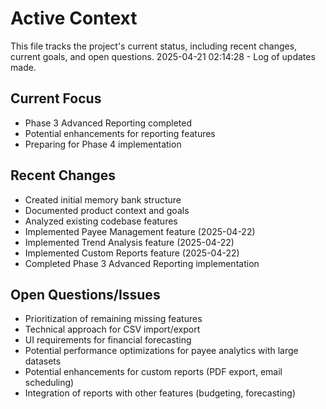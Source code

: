 # Active Context

This file tracks the project's current status, including recent changes, current goals, and open questions.
2025-04-21 02:14:28 - Log of updates made.

## Current Focus

- Phase 3 Advanced Reporting completed
- Potential enhancements for reporting features
- Preparing for Phase 4 implementation

## Recent Changes

- Created initial memory bank structure
- Documented product context and goals
- Analyzed existing codebase features
- Implemented Payee Management feature (2025-04-22)
- Implemented Trend Analysis feature (2025-04-22)
- Implemented Custom Reports feature (2025-04-22)
- Completed Phase 3 Advanced Reporting implementation

## Open Questions/Issues

- Prioritization of remaining missing features
- Technical approach for CSV import/export
- UI requirements for financial forecasting
- Potential performance optimizations for payee analytics with large datasets
- Potential enhancements for custom reports (PDF export, email scheduling)
- Integration of reports with other features (budgeting, forecasting)